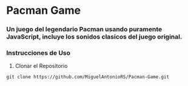 # Pacman Game

### Un juego del legendario Pacman usando puramente JavaScript, incluye los sonidos clasicos del juego original.

### Instrucciones de Uso

  1. Clonar el Repositorio
     
    
    git clone https://github.com/MiguelAntonioRS/Pacman-Game.git 
    
